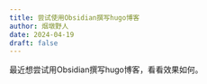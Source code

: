 ```yaml
---
title: 尝试使用Obsidian撰写hugo博客
author: 烟墩野人
date: 2024-04-19
draft: false
---
```

最近想尝试用Obsidian撰写hugo博客，看看效果如何。